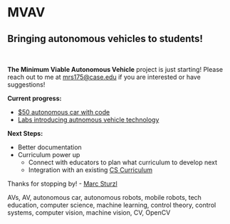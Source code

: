 # MVAV
## Bringing autonomous vehicles to students!
&nbsp;
&nbsp;

**The Minimum Viable Autonomous Vehicle** project is just starting! Please reach out to me at mrs175@case.edu if you are interested or have suggestions!

**Current progress:**
* [$50 autonomous car with code](https://github.com/sturzl/mvav)
* [Labs introducing autnomous vehicle technology](https://github.com/sturzl/mvavlabs)
&nbsp;

**Next Steps:**
* Better documentation
* Curriculum power up
  * Connect with educators to plan what curriculum to develop next
  * Integration with an existing [CS Curriculum](https://csunplugged.org/en/)
&nbsp;

Thanks for stopping by! - [Marc Sturzl](https://sturzl.com/)
&nbsp;
&nbsp;
&nbsp;
&nbsp;
&nbsp;
&nbsp;
&nbsp;
&nbsp;
&nbsp;
&nbsp;
&nbsp;
&nbsp;

AVs, AV, autonomous car, autonomous robots, mobile robots, tech education, computer science, machine learning, control theory, control systems, computer vision, machine vision, CV, OpenCV
